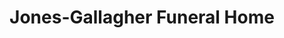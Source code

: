 ---
title: "Jones-Gallagher Funeral Home"
url: /keystone-heights/jones-gallagher-funeral-home/
shop: Bestattungen
---